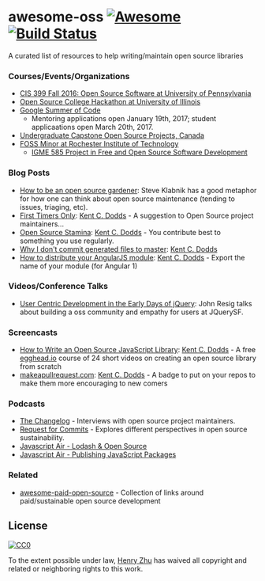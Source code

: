 # awesome-oss [![Awesome](https://cdn.rawgit.com/sindresorhus/awesome/d7305f38d29fed78fa85652e3a63e154dd8e8829/media/badge.svg)](https://github.com/sindresorhus/awesome) [![Build Status](https://travis-ci.org/hzoo/awesome-oss.svg?branch=master)](https://travis-ci.org/hzoo/awesome-oss)

A curated list of resources to help writing/maintain open source libraries

### Courses/Events/Organizations

- [CIS 399 Fall 2016: Open Source Software at University of Pennsylvania](https://www.cis.upenn.edu/~cdmurphy/foss/fall2016/)
- [Open Source College Hackathon at University of Illinois](https://medium.com/@HackIllinois/open-source-2017-b322ad688471#.d3by08bws)
- [Google Summer of Code](https://developers.google.com/open-source/gsoc/)
  - Mentoring applications open January 19th, 2017; student applicaations open March 20th, 2017.
- [Undergraduate Capstone Open Source Projects, Canada](http://ucosp.ca/about.html)
- [FOSS Minor at Rochester Institute of Technology](https://www.rit.edu/gccis/igm/free-open-source-software-foss-mn)
  - [IGME 585 Project in Free and Open Source Software Development]()
  
### Blog Posts

- [How to be an open source gardener](http://words.steveklabnik.com/how-to-be-an-open-source-gardener): Steve Klabnik has a good metaphor for how one can think about open source maintenance (tending to issues, triaging, etc).
- [First Timers Only](https://kcd.im/first-timers-only): [Kent C. Dodds](https://twitter.com/kentcdodds) - A suggestion to Open Source project maintainers...
- [Open Source Stamina](https://kcd.im/stamina): [Kent C. Dodds](https://twitter.com/kentcdodds) - You contribute best to something you use regularly.
- [Why I don't commit generated files to master](https://kcd.im/generated): [Kent C. Dodds](https://twitter.com/kentcdodds)
- [How to distribute your AngularJS module](https://kcd.im/distribute-angular): [Kent C. Dodds](https://twitter.com/kentcdodds) - Export the name of your module (for Angular 1)

### Videos/Conference Talks

- [User Centric Development in the Early Days of jQuery](https://www.youtube.com/watch?v=1VzoaJzFL3g): John Resig talks about building a oss community and empathy for users at JQuerySF.

### Screencasts

- [How to Write an Open Source JavaScript Library](https://kcd.im/write-oss): [Kent C. Dodds](https://twitter.com/kentcdodds) - A free [egghead.io](https://egghead.io) course of 24 short videos on creating an open source library from scratch
- [makeapullrequest.com](http://makeapullrequest.com): [Kent C. Dodds](https://twitter.com/kentcdodds) - A badge to put on your repos to make them more encouraging to new comers

### Podcasts

- [The Changelog](https://changelog.com/podcast) - Interviews with open source project maintainers.
- [Request for Commits](https://changelog.com/rfc) - Explores different perspectives in open source sustainability.
- [Javascript Air - Lodash & Open Source](https://jsair.io/lodash)
- [Javascript Air - Publishing JavaScript Packages](https://jsair.io/publishing)

### Related

- [awesome-paid-open-source](https://github.com/mrjoelkemp/awesome-paid-open-source) - Collection of links around paid/sustainable open source development

## License

[![CC0](http://mirrors.creativecommons.org/presskit/buttons/88x31/svg/cc-zero.svg)](https://creativecommons.org/publicdomain/zero/1.0/)

To the extent possible under law, [Henry Zhu](https://twitter.com/left_pad) has waived all copyright and related or neighboring rights to this work.
